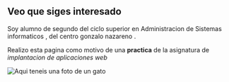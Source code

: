 ## Veo que siges interesado 

Soy alumno de segundo del ciclo superior en Administracion de Sistemas informaticos  , del centro gonzalo nazareno .

Realizo esta pagina como motivo  de una **practica** de la asignatura de *implantacion de aplicaciones web* 

![Aqui teneis una foto de un gato](/home/misael/Misaelo2.github.io/gato.jpg)
